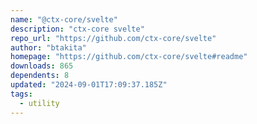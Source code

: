 ```yaml
---
name: "@ctx-core/svelte"
description: "ctx-core svelte"
repo_url: "https://github.com/ctx-core/svelte"
author: "btakita"
homepage: "https://github.com/ctx-core/svelte#readme"
downloads: 865
dependents: 8
updated: "2024-09-01T17:09:37.185Z"
tags: 
  - utility
---
```

